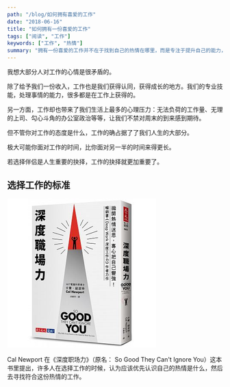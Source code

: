 ```yaml
---
path: "/blog/如何拥有喜爱的工作"
date: "2018-06-16"
title: "如何拥有一份喜爱的工作"
tags: ["阅读", "工作"]
keywords: ["工作", "热情"]
summary: "拥有一份喜爱的工作并不在于找到自己的热情在哪里，而是专注于提升自己的能力，掌握好自己的专业后，热情才会随之而来。"
---
```


我想大部分人对工作的心情是很矛盾的。

除了给予我们一份收入，工作也是我们获得认同，获得成长的地方。我们的专业技能，处理事情的能力，很多都是在工作上获得的。

另一方面，工作却也带来了我们生活上最多的心理压力：无法负荷的工作量、无理的上司、勾心斗角的办公室政治等等，让我们不禁对周末的到来感到期待。

但不管你对工作的态度是什么，工作的确占据了了我们人生的大部分。

极大可能你面对工作的时间，比你面对另一半的时间来得更长。

若选择伴侣是人生重要的抉择，工作的抉择就更加重要了。

## 选择工作的标准

![《深度职场力》书封面](./book-so-good-they-cant-ignore-you.jpg)

Cal Newport 在《深度职场力》（原名： So Good They Can't Ignore You）这本书里提出，许多人在选择工作的时候，认为应该优先认识自己的热情是什么，然后去寻找符合这份热情的工作。
